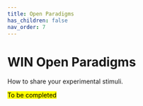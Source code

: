```yaml
---
title: Open Paradigms
has_children: false
nav_order: 7
---
```


# WIN Open Paradigms
How to share your experimental stimuli.

<mark>To be completed</mark>
